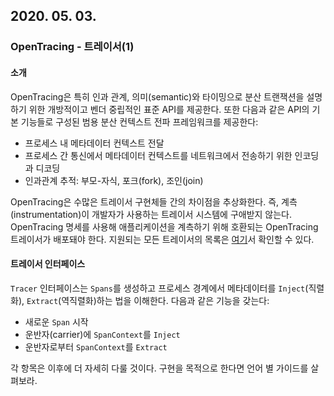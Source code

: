 ## 2020. 05. 03.

### OpenTracing - 트레이서(1)

#### 소개

OpenTracing은 특히 인과 관계, 의미(semantic)와 타이밍으로 분산 트랜잭션을 설명하기 위한 개방적이고 벤더 중립적인 표준 API를 제공한다. 또한 다음과 같은 API의 기본 기능들로 구성된 범용 분산 컨텍스트 전파 프레임워크를 제공한다:

* 프로세스 내 메타데이터 컨텍스트 전달
* 프로세스 간 통신에서 메타데이터 컨텍스트를 네트워크에서 전송하기 위한 인코딩과 디코딩
* 인과관계 추적: 부모-자식, 포크(fork), 조인(join)

OpenTracing은 수많은 트레이서 구현체들 간의 차이점을 추상화한다. 즉, 계측(instrumentation)이 개발자가 사용하는 트레이서 시스템에 구애받지 않는다. OpenTracing 명세를 사용해 애플리케이션을 계측하기 위해 호환되는 OpenTracing 트레이서가 배포돼야 한다. 지원되는 모든 트레이서의 목록은 [여기][supported-tracers]서 확인할 수 있다.

#### 트레이서 인터페이스

`Tracer` 인터페이스는 `Spans`를 생성하고 프로세스 경계에서 메타데이터를 `Inject`(직렬화), `Extract`(역직렬화)하는 법을 이해한다. 다음과 같은 기능을 갖는다:

* 새로운 `Span` 시작
* 운반자(carrier)에 `SpanContext`를 `Inject`
* 운반자로부터 `SpanContext`를 `Extract`

각 항목은 이후에 더 자세히 다룰 것이다. 구현을 목적으로 한다면 언어 별 가이드를 살펴보라.



[supported-tracers]: https://opentracing.io/docs/supported-tracers